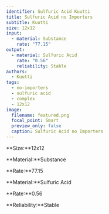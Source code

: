 ```yaml
---
identifier: Sulfuric Acid Kuutti
title: Sulfuric Acid no Importers
subtitle: Kuutti
size: 12x12
input:
  - material: Substance
    rate: "77.15"
output:
  - material: Sulfuric Acid
    rate: "0.56"
    reliability: Stable
authors:
  - Kuutti
tags:
  - no-importers
  - sulfuric acid
  - complex
  - 12x12
image:
  filename: featured.png
  focal_point: Smart
  preview_only: false
  caption: Sulfuric Acid no Importers
---
```

**Size:**12x12

**Material:**Substance

**Rate:**77.15

**Material:**Sulfuric Acid

**Rate:**0.56

**Reliability:**Stable
